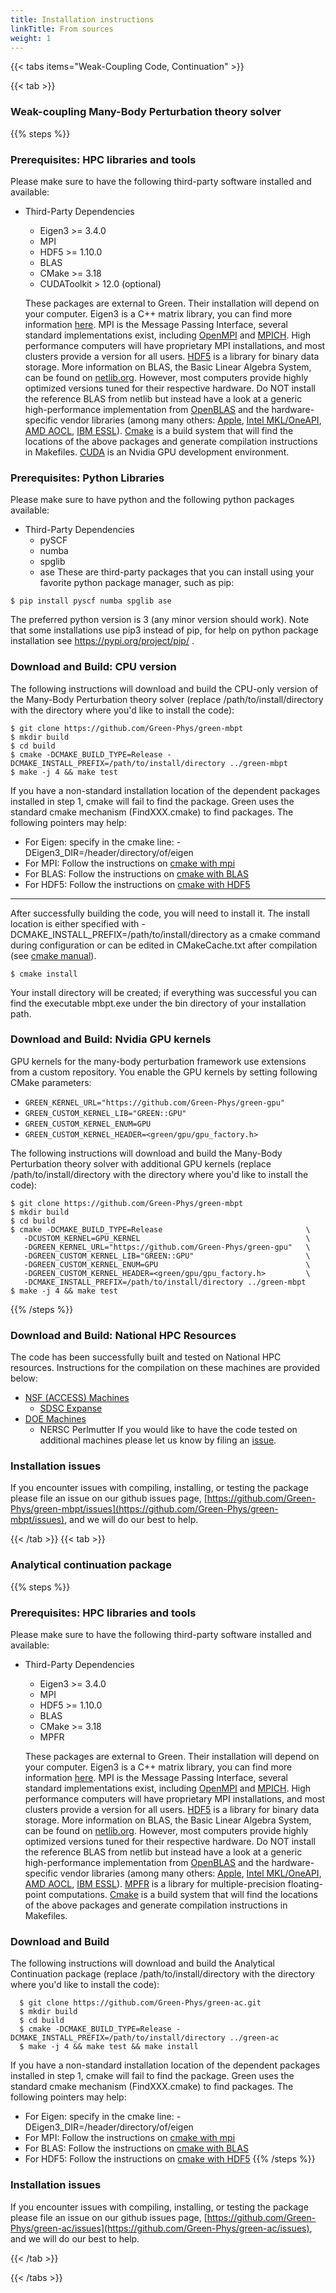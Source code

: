 ```yaml
---
title: Installation instructions
linkTitle: From sources
weight: 1
---
```


{{< tabs items="Weak-Coupling Code, Continuation" >}}

{{< tab >}}
### Weak-coupling Many-Body Perturbation theory solver

{{% steps %}}

### Prerequisites: HPC libraries and tools
Please make sure to have the following third-party software installed and available:

  * Third-Party Dependencies
    - Eigen3 >= 3.4.0
    - MPI
    - HDF5 >= 1.10.0
    - BLAS
    - CMake >= 3.18
    - CUDAToolkit > 12.0 (optional)

    These packages are external to Green. Their installation will depend on your computer. Eigen3 is a C++ matrix library, you can find more information [here](https://eigen.tuxfamily.org/). MPI is the Message Passing Interface, several standard implementations exist, including [OpenMPI](https://www.open-mpi.org/) and [MPICH](https://www.mpich.org/). High performance computers will have proprietary MPI installations, and most clusters provide a version for all users. [HDF5](https://www.hdfgroup.org/solutions/hdf5/) is a library for binary data storage. More information on  BLAS, the Basic Linear Algebra System, can be found on [netlib.org](netlib.org). However, most computers provide highly optimized versions tuned for their respective hardware. Do NOT install the reference BLAS from netlib but instead have a look at a generic high-performance implementation from [OpenBLAS](https://www.openblas.net/) and the hardware-specific vendor libraries (among many others: [Apple](https://developer.apple.com/documentation/accelerate/blas/), [Intel MKL/OneAPI](https://www.intel.com/content/www/us/en/developer/tools/oneapi/onemkl.html), [AMD AOCL](https://www.amd.com/en/developer/aocl.html), [IBM ESSL](https://www.ibm.com/docs/en/essl/6.2?topic=whats-new)).
    [Cmake](https://cmake.org/) is a build system that will find the locations of the above packages and generate compilation instructions in Makefiles. [CUDA](https://developer.nvidia.com/cuda-toolkit) is an Nvidia GPU development environment.

### Prerequisites: Python Libraries
Please make sure to have python and the following python packages available:

   * Third-Party Dependencies
     - pySCF
     - numba
     - spglib
     - ase
   These are third-party packages that you can install using your favorite python package manager, such as pip:
  ```ShellSession
  $ pip install pyscf numba spglib ase
  ```
   The preferred python version is 3 (any minor version should work). Note that some installations use pip3 instead of pip, for help on python package installation see https://pypi.org/project/pip/ .

### Download and Build: CPU version
The following instructions will download and build the CPU-only version of the Many-Body Perturbation theory solver (replace /path/to/install/directory with the directory where you'd like to install the code):

  ```ShellSession
  $ git clone https://github.com/Green-Phys/green-mbpt
  $ mkdir build
  $ cd build
  $ cmake -DCMAKE_BUILD_TYPE=Release -DCMAKE_INSTALL_PREFIX=/path/to/install/directory ../green-mbpt
  $ make -j 4 && make test
  ```

If you have a non-standard installation location of the dependent packages installed in step 1, cmake will fail to find the package. Green uses the standard cmake mechanism (FindXXX.cmake) to find packages. The following pointers may help:
  - For Eigen: specify in the cmake line: -DEigen3_DIR=/header/directory/of/eigen
  - For MPI: Follow the instructions on [cmake with mpi](https://cmake.org/cmake/help/latest/module/FindMPI.html)
  - For BLAS: Follow the instructions on [cmake with BLAS](https://cmake.org/cmake/help/latest/module/FindBLAS.html)
  - For HDF5: Follow the instructions on [cmake with HDF5](https://cmake.org/cmake/help/latest/module/FindHDF5.html)

***

After successfully building the code, you will need to install it. The install location is either specified with -DCMAKE_INSTALL_PREFIX=/path/to/install/directory as a cmake command during configuration or can be edited in CMakeCache.txt after compilation (see [cmake manual](https://cmake.org/cmake/help/latest/variable/CMAKE_INSTALL_PREFIX.html)).

  ```ShellSession
  $ cmake install
  ```
Your install directory will be created; if everything was successful you can find the executable mbpt.exe under the bin directory of your installation path.

### Download and Build: Nvidia GPU kernels

GPU kernels for the many-body perturbation framework use extensions from a custom repository. You enable the GPU kernels by setting following CMake parameters:
   - `GREEN_KERNEL_URL="https://github.com/Green-Phys/green-gpu"`
   - `GREEN_CUSTOM_KERNEL_LIB="GREEN::GPU"`
   - `GREEN_CUSTOM_KERNEL_ENUM=GPU `
   - `GREEN_CUSTOM_KERNEL_HEADER=<green/gpu/gpu_factory.h>`

The following instructions will download and build the Many-Body Perturbation theory solver with additional GPU kernels (replace /path/to/install/directory with the directory where you'd like to install the code):

  ```ShellSession
  $ git clone https://github.com/Green-Phys/green-mbpt
  $ mkdir build
  $ cd build
  $ cmake -DCMAKE_BUILD_TYPE=Release                                \
     -DCUSTOM_KERNEL=GPU_KERNEL                                     \
     -DGREEN_KERNEL_URL="https://github.com/Green-Phys/green-gpu"   \
     -DGREEN_CUSTOM_KERNEL_LIB="GREEN::GPU"                         \
     -DGREEN_CUSTOM_KERNEL_ENUM=GPU                                 \
     -DGREEN_CUSTOM_KERNEL_HEADER=<green/gpu/gpu_factory.h>         \
     -DCMAKE_INSTALL_PREFIX=/path/to/install/directory ../green-mbpt
  $ make -j 4 && make test
  ```

{{% /steps %}}

### Download and Build: National HPC Resources
The code has been successfully built and tested on National HPC resources. Instructions for the compilation on these machines are provided below:
  - [NSF (ACCESS) Machines](/user-guide/installation/nsf/)
    - [SDSC Expanse](/user-guide/installation/nsf/expanse/)
  - [DOE Machines](/user-guide/installation/doe/)
    - NERSC Perlmutter
  If you would like to have the code tested on additional machines please let us know by filing an [issue](https://github.com/Green-Phys/green-mbpt/issues).

### Installation issues
   If you encounter issues with compiling, installing, or testing the package please file an issue on our github issues page, [https://github.com/Green-Phys/green-mbpt/issues](https://github.com/Green-Phys/green-mbpt/issues), and we will do our best to help.


{{< /tab >}}
{{< tab >}}

### Analytical continuation package

{{% steps %}}

### Prerequisites: HPC libraries and tools
Please make sure to have the following third-party software installed and available:

  * Third-Party Dependencies
    - Eigen3 >= 3.4.0
    - MPI
    - HDF5 >= 1.10.0
    - BLAS
    - CMake >= 3.18
    - MPFR

    These packages are external to Green. Their installation will depend on your computer. Eigen3 is a C++ matrix library, you can find more information [here](https://eigen.tuxfamily.org/). MPI is the Message Passing Interface, several standard implementations exist, including [OpenMPI](https://www.open-mpi.org/) and [MPICH](https://www.mpich.org/). High performance computers will have proprietary MPI installations, and most clusters provide a version for all users. [HDF5](https://www.hdfgroup.org/solutions/hdf5/) is a library for binary data storage. More information on  BLAS, the Basic Linear Algebra System, can be found on [netlib.org](netlib.org). However, most computers provide highly optimized versions tuned for their respective hardware. Do NOT install the reference BLAS from netlib but instead have a look at a generic high-performance implementation from [OpenBLAS](https://www.openblas.net/) and the hardware-specific vendor libraries (among many others: [Apple](https://developer.apple.com/documentation/accelerate/blas/), [Intel MKL/OneAPI](https://www.intel.com/content/www/us/en/developer/tools/oneapi/onemkl.html), [AMD AOCL](https://www.amd.com/en/developer/aocl.html), [IBM ESSL](https://www.ibm.com/docs/en/essl/6.2?topic=whats-new)).
    [MPFR](https://mpfr.org/) is a library for multiple-precision floating-point computations. [Cmake](https://cmake.org/) is a build system that will find the locations of the above packages and generate compilation instructions in Makefiles. 

### Download and Build
The following instructions will download and build the Analytical Continuation package (replace /path/to/install/directory with the directory where you'd like to install the code):

```ShellSession
  $ git clone https://github.com/Green-Phys/green-ac.git
  $ mkdir build
  $ cd build
  $ cmake -DCMAKE_BUILD_TYPE=Release -DCMAKE_INSTALL_PREFIX=/path/to/install/directory ../green-ac
  $ make -j 4 && make test && make install
```

If you have a non-standard installation location of the dependent packages installed in step 1, cmake will fail to find the package. Green uses the standard cmake mechanism (FindXXX.cmake) to find packages. The following pointers may help:
  - For Eigen: specify in the cmake line: -DEigen3_DIR=/header/directory/of/eigen
  - For MPI: Follow the instructions on [cmake with mpi](https://cmake.org/cmake/help/latest/module/FindMPI.html)
  - For BLAS: Follow the instructions on [cmake with BLAS](https://cmake.org/cmake/help/latest/module/FindBLAS.html)
  - For HDF5: Follow the instructions on [cmake with HDF5](https://cmake.org/cmake/help/latest/module/FindHDF5.html)
{{% /steps %}}


### Installation issues
   If you encounter issues with compiling, installing, or testing the package please file an issue on our github issues page, [https://github.com/Green-Phys/green-ac/issues](https://github.com/Green-Phys/green-ac/issues), and we will do our best to help.



{{< /tab >}}

{{< /tabs >}}
